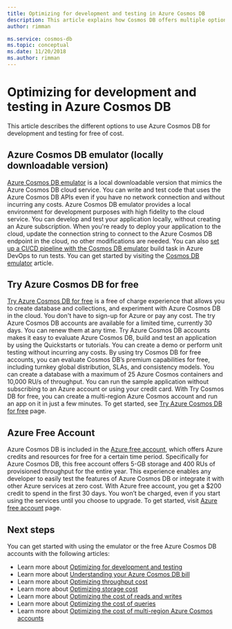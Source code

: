```yaml
---
title: Optimizing for development and testing in Azure Cosmos DB
description: This article explains how Cosmos DB offers multiple options for development and testing of the service for free.
author: rimman

ms.service: cosmos-db
ms.topic: conceptual
ms.date: 11/20/2018
ms.author: rimman
---
```


# Optimizing for development and testing in Azure Cosmos DB

This article describes the different options to use Azure Cosmos DB for development and testing for free of cost.

## Azure Cosmos DB emulator (locally downloadable version)

[Azure Cosmos DB emulator](local-emulator.md) is a local downloadable version that mimics the Azure Cosmos DB cloud service. You can write and test code that uses the Azure Cosmos DB APIs even if you have no network connection and without incurring any costs. Azure Cosmos DB emulator provides a local environment for development purposes with high fidelity to the cloud service. You can develop and test your application locally, without creating an Azure subscription. When you're ready to deploy your application to the cloud, update the connection string to connect to the Azure Cosmos DB endpoint in the cloud, no other modifications are needed. You can also [set up a CI/CD pipeline with the Cosmos DB emulator](tutorial-setup-ci-cd.md) build task in Azure DevOps to run tests. You can get started by visiting the [Cosmos DB emulator](local-emulator.md) article.

## Try Azure Cosmos DB for free

[Try Azure Cosmos DB for free](https://azure.microsoft.com/try/cosmosdb/) is a free of charge experience that allows you to create database and collections, and experiment with Azure Cosmos DB in the cloud. You don't have to sign-up for Azure or pay any cost. The try Azure Cosmos DB accounts are available for a limited time, currently 30 days. You can renew them at any time. Try Azure Cosmos DB accounts makes it easy to evaluate Azure Cosmos DB, build and test an application by using the Quickstarts or tutorials. You can create a demo or perform unit testing without incurring any costs. By using try Cosmos DB for free accounts, you can evaluate Cosmos DB’s premium capabilities for free, including turnkey global distribution, SLAs, and consistency models. You can create a database with a maximum of 25 Azure Cosmos containers and 10,000 RU/s of throughput. You can run the sample application without subscribing to an Azure account or using your credit card. With Try Cosmos DB for free, you can create a multi-region Azure Cosmos account and run an app on it in just a few minutes. To get started, see [Try Azure Cosmos DB for free](https://azure.microsoft.com/try/cosmosdb/) page.

## Azure Free Account

Azure Cosmos DB is included in the [Azure free account](https://azure.microsoft.com/free), which offers Azure credits and resources for free for a certain time period. Specifically for Azure Cosmos DB, this free account offers 5-GB storage and 400 RUs of provisioned throughput for the entire year. This experience enables any developer to easily test the features of Azure Cosmos DB or integrate it with other Azure services at zero cost. With Azure free account, you get a $200 credit to spend in the first 30 days. You won’t be charged, even if you start using the services until you choose to upgrade. To get started, visit [Azure free account](https://azure.microsoft.com/free) page.

## Next steps

You can get started with using the emulator or the free Azure Cosmos DB accounts with the following articles:

* Learn more about [Optimizing for development and testing](optimize-dev-test.md)
* Learn more about [Understanding your Azure Cosmos DB bill](understand-your-bill.md)
* Learn more about [Optimizing throughput cost](optimize-cost-throughput.md)
* Learn more about [Optimizing storage cost](optimize-cost-storage.md)
* Learn more about [Optimizing the cost of reads and writes](optimize-cost-reads-writes.md)
* Learn more about [Optimizing the cost of queries](optimize-cost-queries)
* Learn more about [Optimizing the cost of multi-region Azure Cosmos accounts](optimize-cost-regions.md)

